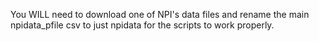 You WILL need to download one of NPI's data files and rename the main npidata_pfile csv to just npidata for the scripts to work properly.
